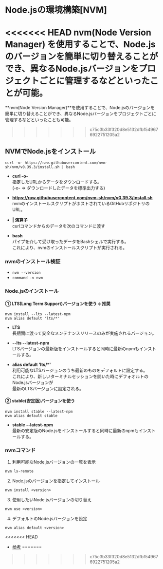 # Node.jsの環境構築[NVM]

<<<<<<< HEAD
 **nvm(Node Version Manager)** を使用することで、Node.jsのバージョンを簡単に切り替えることができ、異なるNode.jsバージョンをプロジェクトごとに管理するなどといったことが可能。
=======
**nvm(Node Version Manager)**を使用することで、Node.jsのバージョンを簡単に切り替えることができ、異なるNode.jsバージョンをプロジェクトごとに管理するなどといったことも可能。
>>>>>>> c75c3b33f320d8e5132dfbf549676922751205a2

## NVMでNode.jsをインストール
```
curl -o- https://raw.githubusercontent.com/nvm-sh/nvm/v0.39.3/install.sh | bash
```

- **curl -o-**  
指定したURLからデータをダウンロードする。  
(-o- => ダウンロードしたデータを標準出力する)

- **https://raw.githubusercontent.com/nvm-sh/nvm/v0.39.3/install.sh**  
nvmのインストールスクリプトがホストされているGitHubリポジトリのURL。

- **| 演算子**  
curlコマンドからのデータを次のコマンドに渡す

- **bash**  
パイプを介して受け取ったデータをBashシェルで実行する。  
これにより、nvmのインストールスクリプトが実行される。

### nvmのインストール検証
- `nvm --version`
- `command -v nvm`

### Node.jsのインストール
#### ① LTS(Long Term Support)バージョンを使う ←推奨
```
nvm install --lts --latest-npm
nvm alias default 'lts/*'
```

- **LTS**  
長期間に渡って安全なメンテナンスリリースのみが実施されるバージョン。

- **--lts --latest-npm**  
LTSバージョンの最新版をインストールすると同時に最新のnpmもインストールする。

- **alias default 'lts/*'**  
利用可能なLTSバージョンのうち最新のものをデフォルトに設定する。  
これにより、新しいターミナルセッションを開いた時にデフォオルトのNode.jsバージョンが  
最新のLTSバージョンに設定される。

#### ② stable(安定版)バージョンを使う
```
nvm install stable --latest-npm
nvm alias default stable
```

- **stable --latest-npm**  
最新の安定版のNode.jsをインストールすると同時に最新のnpmもインストールする。

### nvmコマンド

1. 利用可能なNode.jsバージョンの一覧を表示
```
nvm ls-remote
```

2. Node.jsのバージョンを指定してインストール  
```
nvm install <version>
```

3. 使用したいNode.jsバージョンの切り替え  
```
nvm use <version>
```

4. デフォルトのNode.jsバージョンを設定  
```
nvm alias default <version>
```
<<<<<<< HEAD

- [参考](https://qiita.com/ffggss/items/94f1c4c5d311db2ec71a)
=======
>>>>>>> c75c3b33f320d8e5132dfbf549676922751205a2
